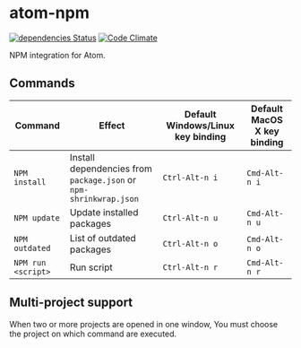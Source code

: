 # atom-npm

[![dependencies Status](https://david-dm.org/tomi77/atom-npm/status.svg)](https://david-dm.org/tomi77/atom-npm)
[![Code Climate](https://codeclimate.com/github/tomi77/atom-npm/badges/gpa.svg)](https://codeclimate.com/github/tomi77/atom-npm)

NPM integration for Atom.

## Commands

| Command            | Effect                                                            | Default Windows/Linux key binding | Default MacOS X key binding |
|--------------------|-------------------------------------------------------------------|-----------------------------------|-----------------------------|
| `NPM install`      | Install dependencies from `package.json` or `npm-shrinkwrap.json` | `Ctrl-Alt-n i`                    | `Cmd-Alt-n i`               |
| `NPM update`       | Update installed packages                                         | `Ctrl-Alt-n u`                    | `Cmd-Alt-n u`               |
| `NPM outdated`     | List of outdated packages                                         | `Ctrl-Alt-n o`                    | `Cmd-Alt-n o`               |
| `NPM run <script>` | Run script                                                        | `Ctrl-Alt-n r`                    | `Cmd-Alt-n r`               |

## Multi-project support

When two or more projects are opened in one window, You must choose the project on which command are executed.
